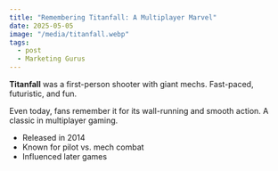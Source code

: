 ```yaml
---
title: "Remembering Titanfall: A Multiplayer Marvel"
date: 2025-05-05
image: "/media/titanfall.webp"
tags:
  - post
  - Marketing Gurus
---
```


**Titanfall** was a first-person shooter with giant mechs. Fast-paced, futuristic, and fun.

Even today, fans remember it for its wall-running and smooth action. A classic in multiplayer gaming.

- Released in 2014
- Known for pilot vs. mech combat
- Influenced later games

